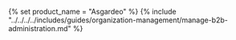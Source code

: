 {% set product_name = "Asgardeo" %}
{% include "../../../../includes/guides/organization-management/manage-b2b-administration.md" %}